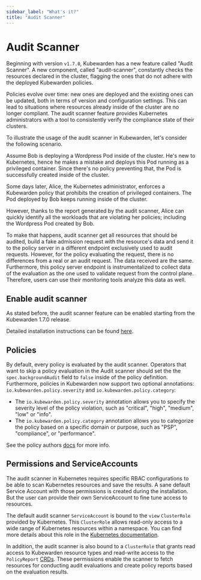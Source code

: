 ```yaml
---
sidebar_label: "What's it?"
title: "Audit Scanner"
---
```


# Audit Scanner

Beginning with version `v1.7.0`, Kubewarden has a new feature called "Audit
Scanner". A new component, called "audit-scanner", constantly checks the
resources declared in the cluster, flagging the ones that do not adhere with
the deployed Kubewarden policies.

Policies evolve over time: new ones are deployed and the existing ones can be
updated, both in terms of version and configuration settings. This can lead to
situations where resources already inside of the cluster are no longer
compliant. The audit scanner feature provides Kubernetes administrators with a
tool to consistently verify the compliance state of their clusters.

To illustrate the usage of the audit scanner in Kubewarden, let's consider the
following scenario.

Assume Bob is deploying a Wordpress Pod inside of the cluster. He's new to
Kubernetes, hence he makes a mistake and deploys this Pod running as a
privileged container. Since there's no policy preventing that, the Pod is
successfully created inside of the cluster.

Some days later, Alice, the Kubernetes administrator, enforces a Kubewarden
policy that prohibits the creation of privileged containers. The Pod deployed
by Bob keeps running inside of the cluster.

 However, thanks to the report generated by the audit scanner, Alice can
 quickly identify all the workloads that are violating her policies; including
 the Wordpress Pod created by Bob.

To make that happens, audit scanner get all resources that should be audited,
build a fake admission request with the resource's data and send it to the
policy server in a different endpoint exclusively used to audit requests.
However, for the policy evaluating the request, there is no differences from a
real or an audit request. The data received are the same. Furthermore, this
policy server endpoint is instrumentalized to collect data of the evaluation as
the one used to validate request from the control plane. Therefore, users can
use their monitoring tools analyze this data as well. 

## Enable audit scanner

As stated before, the audit scanner feature can be enabled starting from the
Kubewarden 1.7.0 release.

Detailed installation instructions can be found
[here](../howtos/audit-scanner).

## Policies

By default, every policy is evaluated by the audit scanner. Operators that want
to skip a policy evaluation in the Audit scanner should set the the
`spec.backgroundAudit` field to `false` inside of the policy definition.
Furthermore,  policies in Kubewarden now support two optional annotations:
`io.kubewarden.policy.severity` and `io.kubewarden.policy.category`:

- The `io.kubewarden.policy.severity` annotation allows you to specify the
  severity level of the policy violation, such as "critical", "high", "medium",
  "low" or "info".
- The `io.kubewarden.policy.category` annotation allows you to categorize the
  policy based on a specific domain or purpose, such as "PSP", "compliance", or
  "performance".

See the policy authors [docs](../writing-policies/index.md) for more info.

## Permissions and ServiceAccounts

The audit scanner in Kubernetes requires specific RBAC configurations to be
able to scan Kubernetes resources and save the results. A sane default Service
Account with those permissions is created during the installation. But the user
can provide their own ServiceAccount to fine tune access to resources.

The default audit scanner `ServiceAccount` is bound to the `view` `ClusterRole`
provided by Kubernetes. This `ClusterRole` allows read-only access to a wide
range of Kubernetes resources within a namespace.  You can find more details
about this role in the [Kubernetes
documentation](https://kubernetes.io/docs/reference/access-authn-authz/rbac/#user-facing-roles).

In addition, the audit scanner is also bound to a `ClusterRole` that grants
read access to Kubewarden resource types and read-write access to the
`PolicyReport` [CRDs](policy-reports.md). These permissions enable the scanner
to fetch resources for conducting audit evaluations and create policy reports
based on the evaluation results.
